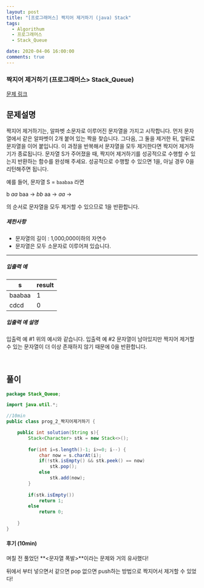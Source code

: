 ```yaml
---
layout: post
title: "[프로그래머스] 짝지어 제거하기 (java) Stack"
tags:
  - Algorithum
  - 프로그래머스
  - Stack_Queue

date: 2020-04-06 16:00:00
comments: true
---
```




###   짝지어 제거하기 (프로그래머스> Stack_Queue)

[문제 링크](https://programmers.co.kr/learn/courses/30/lessons/12973 )

## 문제설명

짝지어 제거하기는, 알파벳 소문자로 이루어진 문자열을 가지고 시작합니다. 먼저 문자열에서 같은 알파벳이 2개 붙어 있는 짝을 찾습니다. 그다음, 그 둘을 제거한 뒤, 앞뒤로 문자열을 이어 붙입니다. 이 과정을 반복해서 문자열을 모두 제거한다면 짝지어 제거하기가 종료됩니다. 문자열 S가 주어졌을 때, 짝지어 제거하기를 성공적으로 수행할 수 있는지 반환하는 함수를 완성해 주세요. 성공적으로 수행할 수 있으면 1을, 아닐 경우 0을 리턴해주면 됩니다.

예를 들어, 문자열 S = `baabaa` 라면

b *aa* baa → *bb* aa → *aa* →

의 순서로 문자열을 모두 제거할 수 있으므로 1을 반환합니다.

##### 제한사항

- 문자열의 길이 : 1,000,000이하의 자연수
- 문자열은 모두 소문자로 이루어져 있습니다.

------

##### 입출력 예

| s      | result |
| ------ | ------ |
| baabaa | 1      |
| cdcd   | 0      |

##### 입출력 예 설명

입출력 예 #1
위의 예시와 같습니다.
입출력 예 #2
문자열이 남아있지만 짝지어 제거할 수 있는 문자열이 더 이상 존재하지 않기 때문에 0을 반환합니다.

<br>

## 풀이

```java
package Stack_Queue;

import java.util.*;

//10min
public class prog_2_짝지어제거하기 {

    public int solution(String s){
        Stack<Character> stk = new Stack<>();
        
        for(int i=s.length()-1; i>=0; i--) {
        	char now = s.charAt(i);
        	if(!stk.isEmpty() && stk.peek() == now)
        		stk.pop();
        	else
        		stk.add(now);
        }
        
        if(stk.isEmpty())
        	return 1;
        else
        	return 0;
        
    }
}

```

#### 후기 (10min)

며칠 전 풀었던 **<문자열 폭발>**이라는 문제와 거의 유사했다! <br>

뒤에서 부터 넣으면서 같으면 pop 없으면 push하는 방법으로 짝지어서 제거할 수 있었다!


